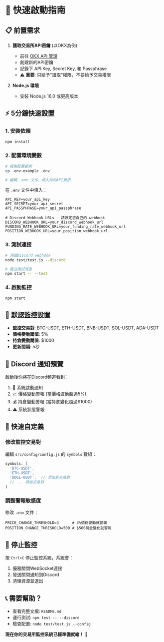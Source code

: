# 🚀 快速啟動指南

## 📋 前置需求

1. **獲取交易所API密鑰** (以OKX為例)
   - 前往 [OKX API 管理](https://www.okx.com/account/my-api)
   - 創建新的API密鑰
   - 記錄下 API Key, Secret Key, 和 Passphrase
   - ⚠️ **重要**: 只給予"讀取"權限，不要給予交易權限

2. **Node.js 環境**
   - 安裝 Node.js 16.0 或更高版本

## ⚡ 5分鐘快速設置

### 1. 安裝依賴
```bash
npm install
```

### 2. 配置環境變數
```bash
# 複製配置範例
cp .env.example .env

# 編輯 .env 文件，填入你的API資訊
```

在 `.env` 文件中填入：
```env
API_KEY=your_api_key
API_SECRET=your_api_secret  
API_PASSPHRASE=your_api_passphrase

# Discord Webhook URLs - 請設定您自己的 webhook
DISCORD_WEBHOOK_URL=your_discord_webhook_url
FUNDING_RATE_WEBHOOK_URL=your_funding_rate_webhook_url
POSITION_WEBHOOK_URL=your_position_webhook_url
```

### 3. 測試連接
```bash
# 測試Discord webhook
node test/test.js --discord

# 發送測試消息
npm start -- --test
```

### 4. 啟動監控
```bash
npm start
```

## 🎯 默認監控設置

- **監控交易對**: BTC-USDT, ETH-USDT, BNB-USDT, SOL-USDT, ADA-USDT
- **價格變動閾值**: 5%
- **持倉變動閾值**: $1000
- **更新間隔**: 5秒

## 📱 Discord 通知預覽

啟動後你將在Discord頻道看到：
1. 🚀 系統啟動通知
2. 📈 價格變動警報 (當價格波動超過5%)
3. 💰 持倉變動警報 (當持倉變化超過$1000)
4. ⚠️ 系統狀態警報

## 🔧 快速自定義

### 修改監控交易對
編輯 `src/config/config.js` 的 `symbols` 數組：
```javascript
symbols: [
  'BTC-USDT',
  'ETH-USDT',
  'DOGE-USDT',  // 添加新交易對
  // ... 其他交易對
]
```

### 調整警報敏感度
修改 `.env` 文件：
```env
PRICE_CHANGE_THRESHOLD=3      # 3%價格變動就警報
POSITION_CHANGE_THRESHOLD=500 # $500持倉變化就警報
```

## 🛑 停止監控

按 `Ctrl+C` 停止監控系統，系統會：
1. 優雅關閉WebSocket連接
2. 發送關閉通知到Discord
3. 清理資源並退出

## 📞 需要幫助？

- 查看完整文檔: `README.md`
- 運行測試: `npm test -- --discord`
- 檢查配置: `node test/test.js --config`

**現在你的交易所監控系統已經準備就緒！** 🎉